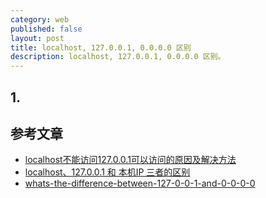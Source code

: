 ```yaml
---
category: web
published: false
layout: post
title: localhost, 127.0.0.1, 0.0.0.0 区别
description: localhost, 127.0.0.1, 0.0.0.0 区别。
---
```


##
## 1.


## 参考文章

- [localhost不能访问127.0.0.1可以访问的原因及解决方法](http://www.webkaka.com/tutorial/server/2013/121611/)
- [localhost、127.0.0.1 和 本机IP 三者的区别](http://www.zhihu.com/question/23940717)
- [whats-the-difference-between-127-0-0-1-and-0-0-0-0](http://superuser.com/questions/949428/whats-the-difference-between-127-0-0-1-and-0-0-0-0)
